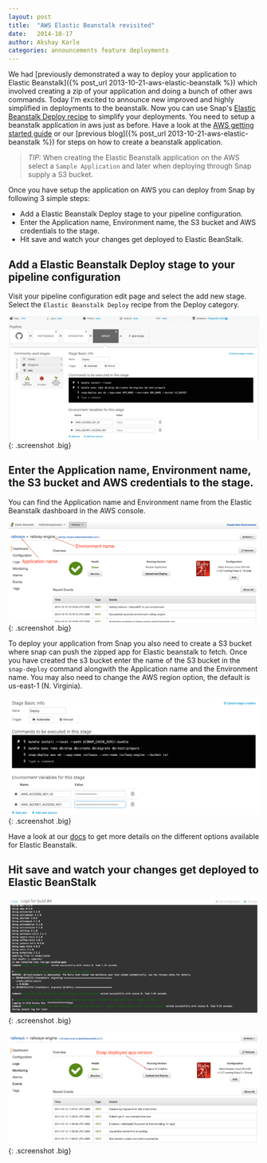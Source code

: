 ```yaml
---
layout: post
title:  "AWS Elastic Beanstalk revisited"
date:   2014-10-17
author: Akshay Karle
categories: announcements feature deployments
---
```


We had [previously demonstrated a way to deploy your application to Elastic Beanstalk]({% post_url 2013-10-21-aws-elastic-beanstalk %}) which involved creating a zip of your application and doing a bunch of other aws commands. Today I'm excited to announce new improved and highly simplified in deployments to the beanstalk. Now you can use Snap's [Elastic Beanstalk Deploy recipe](http://docs.snap-ci.com/deployments/aws-deployments/#using-elastic-beanstalk-to-deploy-to-aws) to simplify your deployments. You need to setup a beanstalk application in aws just as before. Have a look at the [AWS getting started guide](http://aws.amazon.com/elasticbeanstalk/getting-started/) or our [previous blog]({% post_url 2013-10-21-aws-elastic-beanstalk %}) for steps on how to create a beanstalk application.

> *TIP:* When creating the Elastic Beanstalk application on the AWS select a `Sample Application` and later when deploying through Snap supply a S3 bucket.

Once you have setup the application on AWS you can deploy from Snap by following 3 simple steps:

* Add a Elastic Beanstalk Deploy stage to your pipeline configuration.
* Enter the Application name, Environment name, the S3 bucket and AWS credentials to the stage.
* Hit save and watch your changes get deployed to Elastic BeanStalk.



## Add a Elastic Beanstalk Deploy stage to your pipeline configuration

Visit your pipeline configuration edit page and select the add new stage. Select the `Elastic Beanstalk Deploy` recipe from the Deploy category.

![Add Stage](/assets/images/screenshots/aws-elastic-beanstalk-revisited/add-stage@2x.png){: .screenshot .big}



## Enter the Application name, Environment name, the S3 bucket and AWS credentials to the stage.

You can find the Application name and Environment name from the Elastic Beanstalk dashboard in the AWS console.

![AWS console for Application name](/assets/images/screenshots/aws-elastic-beanstalk-revisited/elastic-beanstalk-dashboard@2x.png){: .screenshot .big}

To deploy your application from Snap you also need to create a S3 bucket where snap can push the zipped app for Elastic beanstalk to fetch. Once you have created the s3 bucket enter the name of the S3 bucket in the `snap-deploy` command alongwith the Application name and the Environment name. You may also need to change the AWS region option, the default is us-east-1 (N. Virginia).

![enter credentials](/assets/images/screenshots/aws-elastic-beanstalk-revisited/enter-stage-data@2x.png){: .screenshot .big}


Have a look at our [docs](http://docs.snap-ci.com/deployments/aws-deployments/#using-elastic-beanstalk-to-deploy-to-aws%23command-line-usage-of-snap-deploy-for-opsworks-deployments) to get more details on the different options available for Elastic Beanstalk.



## Hit save and watch your changes get deployed to Elastic BeanStalk

![Snap deploy logs](/assets/images/screenshots/aws-elastic-beanstalk-revisited/deploy-console-logs@2x.png){: .screenshot .big}

![AWS console for Application name](/assets/images/screenshots/aws-elastic-beanstalk-revisited/elastic-beanstalk-dashboard-deployed@2x.png){: .screenshot .big}
